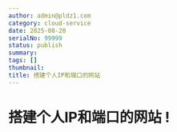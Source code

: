 ```yaml
---
author: admin@pldz1.com
category: cloud-service
date: 2025-08-20
serialNo: 99999
status: publish
summary:
tags: []
thumbnail:
title: 搭建个人IP和端口的网站
---
```


# 搭建个人IP和端口的网站 !
